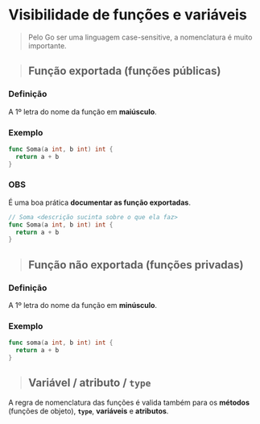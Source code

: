 # Visibilidade de funções e variáveis

> Pelo Go ser uma linguagem case-sensitive, a nomenclatura é muito importante.

> ## **Função exportada (funções públicas)**

### **Definição**

A 1º letra do nome da função em **maiúsculo**.

### **Exemplo**

```go
func Soma(a int, b int) int {
  return a + b
}
```

### **OBS**

É uma boa prática **documentar as função exportadas**.

```go
// Soma <descrição sucinta sobre o que ela faz>
func Soma(a int, b int) int {
  return a + b
}
```

> ## **Função não exportada (funções privadas)**

### **Definição**

A 1º letra do nome da função em **minúsculo**.

### **Exemplo**

```go
func soma(a int, b int) int {
  return a + b
}
```

> ## Variável / atributo / `type`

A regra de nomenclatura das funções é valida também para os **métodos** (funções de objeto), **`type`**, **variáveis** e **atributos**.